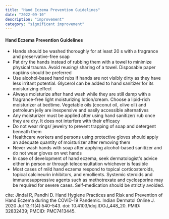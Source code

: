 ```yaml
---
title: "Hand Eczema Prevention Guidelines"
date: "2022-09-10"
description: "improvement"
category: "significant improvement"
---
```

#### Hand Eczema Prevention Guidelines
- Hands should be washed thoroughly for at least 20 s with a fragrance and preservative-free soap
- Pat dry the hands instead of rubbing them with a towel to minimize physical trauma. Avoid reusing/ sharing of a towel. Disposable paper napkins should be preferred
- Use alcohol-based hand rubs if hands are not visibly dirty as they have less irritant potential. Glycerol can be added to hand sanitizer for its moisturizing effect
- Always moisturize after hand wash while they are still damp with a fragrance-free light moisturizing lotion/cream. Choose a lipid-rich moisturizer at bedtime. Vegetable oils (coconut oil, olive oil) and petroleum jelly are inexpensive and easily accessible alternatives
- Any moisturizer must be applied after using hand sanitizer/ rub once they are dry. It does not interfere with their efficacy
- Do not wear rings/ jewelry to prevent trapping of soap and detergent beneath them
- Healthcare workers and persons using protective gloves should apply an adequate quantity of moisturizer after removing them 
- Never wash hands with soap after applying alcohol-based sanitizer and do not wear gloves on wet hands
- In case of development of hand eczema, seek dermatologist's advice either in person or through teleconsultation whichever is feasible
- Most cases of mild hand eczema respond to topical corticosteroids, topical calcineurin inhibitors, and emollients. Systemic steroids and immunosuppressive agents such as methotrexate and cyclosporine may be required for severe cases. Self-medication should be strictly avoided.

cite: Jindal R, Pandhi D. Hand Hygiene Practices and Risk and Prevention of Hand Eczema during the COVID-19 Pandemic. Indian Dermatol Online J. 2020 Jul 13;11(4):540-543. doi: 10.4103/idoj.IDOJ_448_20. PMID: 32832439; PMCID: PMC7413445.